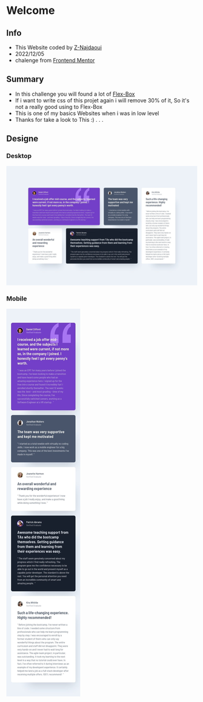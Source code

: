 # Welcome
## Info
- This Website coded by [Z-Najdaoui](https://github.com/Z-Najdaoui)
- 2022/12/05
- chalenge from [Frontend Mentor](https://www.frontendmentor.io?ref=challenge)
## Summary
- In this challenge you will found a lot of [Flex-Box](https://yoksel.github.io/flex-cheatsheet/#section-declaring)
- If i want to write css of this projet again i will remove 30% of it, So it's not a really good using to Flex-Box
- This is one of my basics Websites when i was in low level
- Thanks for take a look to This :) . . .
## Designe
### Desktop
![Design preview for the Testimonials grid section coding challenge](./design/Desktop-Design.jpg)
### Mobile
![Design preview for the Testimonials grid section coding challenge](./design/Mobile-Design.jpg)

